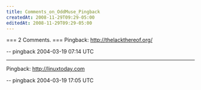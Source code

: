 ```yaml
---
title: Comments_on_OddMuse_Pingback
createdAt: 2008-11-29T09:29-05:00
editedAt: 2008-11-29T09:29-05:00
---
```


=== 2 Comments. ===
Pingback: http://thelackthereof.org/

-- pingback 2004-03-19 07:14 UTC

----
Pingback: http://linuxtoday.com

-- pingback 2004-03-19 17:05 UTC


